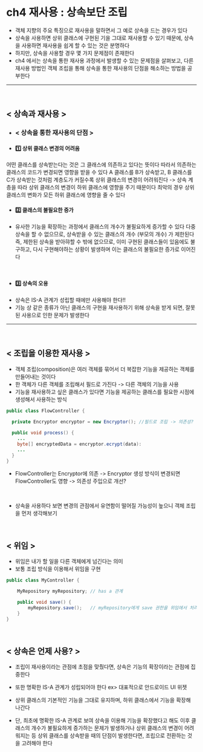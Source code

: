# ch4 재사용 : 상속보단 조립

- 객체 지향의 주요 특징으로 재사용을 말하면서 그 예로 상속을 드는 경우가 있다
- 상속을 사용하면 상위 클래스에 구현된 기을 그대로 재사용할 수 있기 때문에, 상속을 사용하면 재사용을 쉽게 할 수 있는 것은 분명하다
- 하지만, 상속을 사용할 경우 몇 가지 문제점이 존재한다
- ch4 에서는 상속을 통한 재사용 과정에서 발생할 수 있는 문제점을 살펴보고, 다른 재사용 방법인 객체 조립을 통해 상속을 통한 재사용의 단점을 해소하는 방법을 공부한다
***
<br>

## < 상속과 재사용 >

- ### < 상속을 통한 재사용의 단점 >
-  ####   :one: 상위 클래스 변경의 어려움
어떤 클래스를 상속받는다는 것은 그 클래스에 의존하고 있다는 뜻이다
따라서 의존하는 클래스의 코드가 변경되면 영향을 받을 수 있다
A 클래스를 B가 상속받고, B 클래스를 C가 상속받는 것처럼 계층도가 커질수록 상위 클래스의 변경이 어려워진다
-> 상속 계층을 따라 상위 클래스의 변경이 하위 클래스에 영향을 주기 때문이다
최악의 경우 상위 클래스의 변화가 모든 하위 클래스에 영향을 줄 수 있다
<br>

- #### :two: 클래스의 불필요한 증가
- 유사한 기능을 확장하는 과정에서 클래스의 개수가 불필요하게 증가할 수 있다
다중 상속을 할 수 없으므로, 상속받을 수 있는 클래스의 개수 (부모의 개수) 가 제한된다
즉, 제한된 상속을 받아햐할 수 밖에 없으므로, 이미 구현된 클래스들이 있음에도 불구하고, 다시 구현해야하는 상황이 발생하며 이는 클래스의 불필요한 증가로 이어진다
<br>

- #### :three: 상속의 오용
- 상속은 IS-A 관계가 성립할 때에만 사용해야 한다!!
- 기능 상 같은 종류가 아닌 클래스의 구현을 재사용하기 위해 상속을 받게 되면, 잘못된 사용으로 인한 문제가 발생한다

***

<br>

## < 조립을 이용한 재사용 >

- 객체 조립(composition)은 여러 객체를 묶어서 더 복잡한 기능을 제공하는 객체를 만들어내는 것이다
- 한 객체가 다른 객체를 조립해서 필드로 가진다 -> 다른 객체의 기능을 사용
- 기능을 재사용하고 싶은 클래스가 있다면 기능을 제공하는 클래스를 필요한 시점에 생성해서 사용하는 방식
```java
public class FlowController {

  private Encryptor encryptor = new Encryptor(); //필드로 조립 -> 의존성?
  
  public void process() {
    ...
    byte[] encryptedData = encryptor.ecrypt(data):
    ...
  }
}
```
- FlowController는 Encryptor에 의존 -> Encryptor 생성 방식이 변경되면 FlowController도 영향 -> 의존성 주입으로 개선? 
<br>

- 상속을 사용하다 보면 변경의 관점에서 유연함이 떨어질 가능성이 높으니 객체 조립을 먼저 생각해보기
<br>

## < 위임 >
- 위임은 내가 할 일을 다른 객체에게 넘긴다는 의미
- 보통 조립 방식을 이용해서 위임을 구현

```java
public class MyController {

    MyRepository myRepository; // has a 관계

    public void save() {
        myRepository.save();   // myRepository에게 save 권한을 위임에서 처리
    }
}
```
<br>

## < 상속은 언제 사용? >
- 조립이 재사용이라는 관점에 초점을 맞췄다면, 상속은 기능의 확장이라는 관점에 집중한다
- 또한 명확한 IS-A 관계가 성립되어야 한다  ex> 대표적으로 안드로이드 UI 위젯

- 상위 클래스의 기본적인 기능을 그대로 유지하며, 하위 클래스에서 기능을 확장해 나간다
- 단, 최초에 명확한 IS-A 관계로 보여 상속을 이용해 기능을 확장했다고 해도 이후 클래스의 개수가 불필요하게 증가하는 문제가 발생하거나 상위 클래스의 변경이 어려워지는 등 상위 클래스를 상속받을 때의 단점이 발생한다면, 조립으로 전환하는 것을 고려해야 한다



